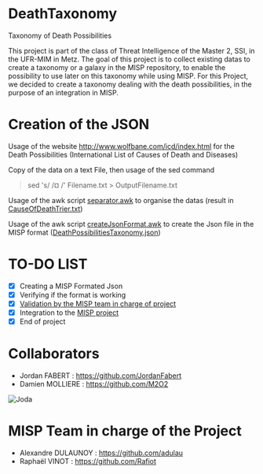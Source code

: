 # DeathTaxonomy
Taxonomy of Death Possibilities

This project is part of the class of Threat Intelligence of the Master 2, SSI, in the UFR-MIM in Metz. The goal of this project is to collect existing datas to create a taxonomy or a galaxy in the MISP repository, to enable the possibility to use later on this taxonomy while using MISP. For this Project, we decided to create a taxonomy dealing with the death possibilities, in the purpose of an integration in MISP.

# Creation of the JSON

Usage of the website http://www.wolfbane.com/icd/index.html for the Death Possibilities (International List of Causes of Death and Diseases)

Copy of the data on a text File, then usage of the sed command 
> sed 's/ /¤ /' Filename.txt > OutputFilename.txt

Usage of the awk script [separator.awk](AWK_Files/separator.awk) to organise the datas (result in [CauseOfDeathTrier.txt](Text_Files/CauseOfDeathTrier.txt)) 

Usage of the awk script [createJsonFormat.awk](AWK_Files/createJsonFormat.awk) to create the Json file in the MISP format ([DeathPossibilitiesTaxonomy.json](DeathPossibilitiesTaxonomy.json))

# TO-DO LIST

- [x] Creating a MISP Formated Json
- [X] Verifying if the format is working
- [X] [Validation by the MISP team in charge of project](https://github.com/JordanFabert/DeathTaxonomy#misp-team-in-charge-of-the-project)
- [X] Integration to the [MISP project](https://github.com/MISP)
- [X] End of project

# Collaborators 

- Jordan FABERT : https://github.com/JordanFabert
- Damien MOLLIERE : https://github.com/M2O2

![Joda](https://user-images.githubusercontent.com/45102082/154300725-88c043a7-e0a6-4e06-8117-b4eec9e25713.png)


# MISP Team in charge of the Project 

- Alexandre DULAUNOY : https://github.com/adulau
- Raphaël VINOT : https://github.com/Rafiot
